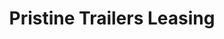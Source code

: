 ---
title: "Pristine Trailers Leasing"
url: /vero-beach/pristine-trailers-leasing/
shop: Anhänger
---